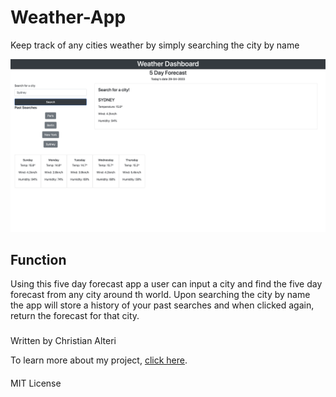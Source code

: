 # Weather-App
Keep track of any cities weather by simply searching the city by name

![Alt text](./assets/landingPage.png?raw=true "Website landing page")

## Function
Using this five day forecast app a user can input a city and find the five day forecast from any city around th world. Upon searching the city by name the app will store a history of your past searches and when clicked again, return the forecast for that city.

###
Written by Christian Alteri

To learn more about my project, [click here](http://www.example.com).


####
MIT License
